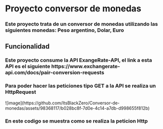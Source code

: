 <h1>Proyecto conversor de monedas</h1> 
<h3>Este proyecto trata de un conversor de monedas utilizando las siguientes monedas: Peso argentino, Dolar, Euro</h3>
<h2>Funcionalidad</h2>
<h3>Este proyecto consume la API ExangeRate-API, el link a esta API es el siguiente https://www.exchangerate-api.com/docs/pair-conversion-requests</h3>
<h3>Para poder hacer las peticiones tipo GET a la API se realiza un HttpRequest</h3>
![image](https://github.com/ItsBlackZero/Conversor-de-monedas/assets/98368117/b028bc8f-7d0e-4c14-a7db-d998655f812b)
<h3>En este codigo se muestra como se realiza la peticion Http</h3>

